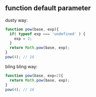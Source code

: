 ## function default parameter

dusty way:
```javascript
function pow(base, exp){
  if( typeof exp === 'undefined' ) {
    exp = 2;
  }
  return Math.pow(base, exp);
}
pow(4); // 16
```

bling bling way:
```javascript
function pow(base, exp=2){
  return Math.pow(base, exp);
}
pow(4); // 16
```